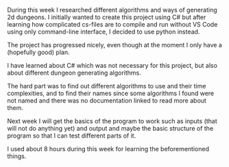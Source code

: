 During this week I researched different algorithms and ways of generating 2d dungeons. I initially wanted to create this project using C# but after learning how complicated cs-files are to compile and run without VS Code using only command-line interface, I decided to use python instead.


The project has progressed nicely, even though at the moment I only have a (hopefully good) plan.

I have learned about C# which was not necessary for this project, but also about different dungeon generating algorithms.

The hard part was to find out different algorithms to use and their time complexities, and to find their names since some algorithms I found were not named and there was no documentation linked to read more about them.


Next week I will get the basics of the program to work such as inputs (that will not do anything yet) and output and maybe the basic structure of the program so that I can test different parts of it.


I used about 8 hours during this week for learning the beforementioned things.